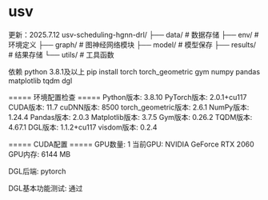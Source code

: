 # usv
更新：2025.7.12 usv-scheduling-hgnn-drl/ 
├── data/ # 数据存储
├── env/ # 环境定义 
├── graph/ # 图神经网络模块 
├── model/ # 模型保存 
├── results/ # 结果存储 
└── utils/ # 工具函数

依赖 python 3.8.1及以上 
pip install torch torch_geometric gym numpy pandas matplotlib tqdm dgl

===== 环境配置检查 =====
Python版本: 3.8.10
PyTorch版本: 2.0.1+cu117
CUDA版本: 11.7
cuDNN版本: 8500
torch_geometric版本: 2.6.1
NumPy版本: 1.24.4
Pandas版本: 2.0.3
Matplotlib版本: 3.7.5
Gym版本: 0.26.2
TQDM版本: 4.67.1
DGL版本: 1.1.2+cu117
visdom版本: 0.2.4

===== CUDA配置 =====
GPU数量: 1
当前GPU: NVIDIA GeForce RTX 2060
GPU内存: 6144 MB

DGL后端: pytorch

DGL基本功能测试: 通过

